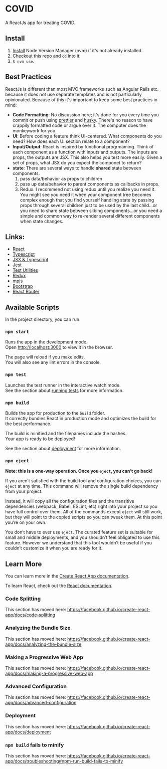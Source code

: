 # COVID

A ReactJs app for treating COVID.

## Install

1. [Install](https://github.com/nvm-sh/nvm#installing-and-updating) Node Version Manager (nvm) if it's not already installed.
1. Checkout this repo and `cd` into it.
1. `$ nvm use`.

## Best Practices

ReactJs is different than most MVC frameworks such as Angular Rails etc. because it does not use separate templates and is not particularly opinionated.
Because of this it's important to keep some best practices in mind:

- **Code Formatting**: No discussion here; it's done for you every time you commit or push using [prettier](https://prettier.io/) and [husky](https://github.com/typicode/husky#readme). There's no reason to have crappily formatted code or argue over it. The computer does the monkeywork for you.
- **UI**: Before coding a feature think UI-centered. What components do you need? How does
  each UI section relate to a component?
- **Input/Output**: React is inspired by functional progrmaming. Think of each component as a function
  with inputs and outputs. The inputs are props, the outputs are JSX. This also
  helps you test more easily. Given a set of props, what JSX do you expect the
  componet to return?
- **state**: There are several ways to handle **shared** state between components.
  1. pass data/behavior as props to children
  2. pass up data/behavior to parent components as callbacks in props.
  3. Redux. I recommend not using redux until you realize you need it. You might
     see you need it when your component tree becomes complex enough that you find yourself handling state by passing props through several children just to be used
     by the last child...or you need to share state between silbing components...or you
     need a simple and common way to re-render several different components when state
     changes.

## Links:

- [React](https://reactjs.org/)
- [Typescript](https://www.typescriptlang.org/)
- [JSX & Typescript](https://www.typescriptlang.org/docs/handbook/jsx.html)
- [Jest](https://jestjs.io/)
- [Test Utilities](https://ru.react.js.org/docs/test-utils.html)
- [Redux](https://redux.js.org/)
- [mpjs](https://mountainpass.github.io/mpjs/)
- [Bootstrap](https://getbootstrap.com/)
- [React Router](https://reactrouter.com/)

## Available Scripts

In the project directory, you can run:

### `npm start`

Runs the app in the development mode.<br />
Open [http://localhost:3000](http://localhost:3000) to view it in the browser.

The page will reload if you make edits.<br />
You will also see any lint errors in the console.

### `npm test`

Launches the test runner in the interactive watch mode.<br />
See the section about [running tests](https://facebook.github.io/create-react-app/docs/running-tests) for more information.

### `npm build`

Builds the app for production to the `build` folder.<br />
It correctly bundles React in production mode and optimizes the build for the best performance.

The build is minified and the filenames include the hashes.<br />
Your app is ready to be deployed!

See the section about [deployment](https://facebook.github.io/create-react-app/docs/deployment) for more information.

### `npm eject`

**Note: this is a one-way operation. Once you `eject`, you can’t go back!**

If you aren’t satisfied with the build tool and configuration choices, you can `eject` at any time. This command will remove the single build dependency from your project.

Instead, it will copy all the configuration files and the transitive dependencies (webpack, Babel, ESLint, etc) right into your project so you have full control over them. All of the commands except `eject` will still work, but they will point to the copied scripts so you can tweak them. At this point you’re on your own.

You don’t have to ever use `eject`. The curated feature set is suitable for small and middle deployments, and you shouldn’t feel obligated to use this feature. However we understand that this tool wouldn’t be useful if you couldn’t customize it when you are ready for it.

## Learn More

You can learn more in the [Create React App documentation](https://facebook.github.io/create-react-app/docs/getting-started).

To learn React, check out the [React documentation](https://reactjs.org/).

### Code Splitting

This section has moved here: https://facebook.github.io/create-react-app/docs/code-splitting

### Analyzing the Bundle Size

This section has moved here: https://facebook.github.io/create-react-app/docs/analyzing-the-bundle-size

### Making a Progressive Web App

This section has moved here: https://facebook.github.io/create-react-app/docs/making-a-progressive-web-app

### Advanced Configuration

This section has moved here: https://facebook.github.io/create-react-app/docs/advanced-configuration

### Deployment

This section has moved here: https://facebook.github.io/create-react-app/docs/deployment

### `npm build` fails to minify

This section has moved here: https://facebook.github.io/create-react-app/docs/troubleshooting#npm-run-build-fails-to-minify
